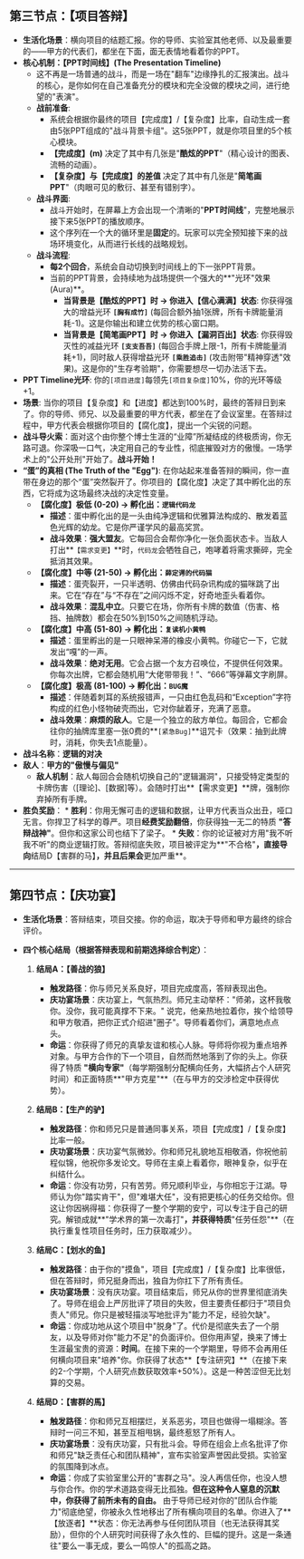 ## 第三节点：【项目答辩】

*   **生活化场景**：横向项目的结题汇报。你的导师、实验室其他老师、以及最重要的——甲方的代表们，都坐在下面，面无表情地看着你的PPT。
*   **核心机制：【PPT时间线】(The Presentation Timeline)**
    *   这不再是一场普通的战斗，而是一场在"翻车"边缘挣扎的汇报演出。战斗的核心，是你如何在自己准备充分的模块和完全没做的模块之间，进行绝望的"表演"。
    *   **战前准备**:
        *   系统会根据你最终的项目【完成度】/【复杂度】比率，自动生成一套由5张PPT组成的"战斗背景卡组"。这5张PPT，就是你项目里的5个核心模块。
        *   **【完成度】(m)** 决定了其中有几张是"**酷炫的PPT**"（精心设计的图表、流畅的动画）。
        *   **【复杂度】与【完成度】的差值** 决定了其中有几张是"**简笔画PPT**"（肉眼可见的敷衍、甚至有错别字）。
    *   **战斗界面**:
        *   战斗开始时，在屏幕上方会出现一个清晰的"**PPT时间线**"，完整地展示接下来5张PPT的播放顺序。
        *   这个序列在一个大的循环里是**固定**的。玩家可以完全预知接下来的战场环境变化，从而进行长线的战略规划。
    *   **战斗流程**:
        *   **每2个回合**，系统会自动切换到时间线上的下一张PPT背景。
        *   当前的PPT背景，会持续地为战场提供一个强大的**"光环"效果 (Aura)**。
            *   **当背景是【酷炫的PPT】时 -> 你进入【信心满满】状态**: 你获得强大的增益光环 **`[胸有成竹]`** (每回合额外抽1张牌，所有卡牌能量消耗-1)。这是你输出和建立优势的核心窗口期。
            *   **当背景是【简笔画PPT】时 -> 你进入【漏洞百出】状态**: 你获得毁灭性的减益光环 **`[支支吾吾]`** (每回合手牌上限-1，所有卡牌能量消耗+1)，同时敌人获得增益光环 **`[乘胜追击]`** (攻击附带"精神穿透"效果)。这是你的"生存考验期"，你需要想尽一切办法活下去。
*   **PPT Timeline光环**: 你的`[项目进度]`每领先`[项目复杂度]`10%，你的光环等级+1。
*   **场景**: 当你的项目【复杂度】和【进度】都达到100%时，最终的答辩日到来了。你的导师、师兄、以及最重要的甲方代表，都坐在了会议室里。在答辩过程中，甲方代表会根据你项目的【腐化度】，提出一个尖锐的问题。
*   **战斗导火索**：面对这个由你整个博士生涯的“业障”所凝结成的终极质询，你无路可退。你深吸一口气，决定用自己的专业性，彻底摧毁对方的傲慢。一场学术上的"公开处刑"开始了。**战斗开始！**
*   **“蛋”的真相 (The Truth of the "Egg")**: 在你站起来准备答辩的瞬间，你一直带在身边的那个“蛋”突然裂开了。你项目的【腐化度】决定了其中孵化出的东西，它将成为这场最终决战的决定性变量。
    *   **【腐化度】极低 (0-20) -> 孵化出：`逻辑代码龙`**
        *   **描述**：蛋中孵化出的是一头由纯净逻辑和优雅算法构成的、散发着蓝色光辉的幼龙。它是你严谨学风的最高奖赏。
        *   **战斗效果**：**强大盟友**。它每回合会帮你净化一张负面状态卡。当敌人打出**`【需求变更】`**时，`代码龙`会牺牲自己，咆哮着将需求撕碎，完全抵消其效果。
    *   **【腐化度】中等 (21-50) -> 孵化出：`薛定谔的代码猫`**
        *   **描述**：蛋壳裂开，一只半透明、仿佛由代码杂讯构成的猫咪跳了出来。它在“存在”与“不存在”之间闪烁不定，好奇地歪头看着你。
        *   **战斗效果**：**混乱中立**。只要它在场，你所有卡牌的数值（伤害、格挡、抽牌数）都会在50%到150%之间随机浮动。
    *   **【腐化度】中高 (51-80) -> 孵化出：`复读机小黄鸭`**
        *   **描述**：蛋里孵出的是一只眼神呆滞的橡皮小黄鸭。你碰它一下，它就发出“嘎”的一声。
        *   **战斗效果**：**绝对无用**。它会占据一个友方召唤位，不提供任何效果。你每次出牌，它都会随机用“大佬带带我！”、“666”等弹幕文字刷屏。
    *   **【腐化度】极高 (81-100) -> 孵化出：`BUG魔`**
        *   **描述**：伴随着刺耳的系统报错声，一只由红色乱码和“Exception”字符构成的红色小怪物破壳而出，它对你龇着牙，充满了恶意。
        *   **战斗效果**：**麻烦的敌人**。它是一个独立的敌方单位。每回合，它都会往你的抽牌库里塞一张0费的**`[紧急Bug]`**诅咒卡（效果：抽到此牌时，消耗，你失去1点能量）。
*   **战斗名称**：**逻辑的对决**
*   **敌人**：**甲方的"傲慢与偏见"**
    *   **敌人机制**：敌人每回合会随机切换自己的"逻辑漏洞"，只接受特定类型的卡牌伤害（[理论]、[数据]等）。会随时打出**【需求变更】**牌，强制你弃掉所有手牌。
*   **胜负奖励**：
            *   **胜利**：你用无懈可击的逻辑和数据，让甲方代表当众出丑，哑口无言。你捍卫了科学的尊严。项目**经费奖励翻倍**，你获得独一无二的特质 **"答辩战神"**。但你和这家公司也结下了梁子。
            *   **失败**：你的论证被对方用"我不听我不听"的商业逻辑打败。答辩彻底失败，项目被评定为**"不合格"**，直接导向**结局D【害群的马】**，并且后果会**更加严重**。
---

## 第四节点：【庆功宴】

*   **生活化场景**：答辩结束，项目交接。你的命运，取决于导师和甲方最终的综合评价。
*   **四个核心结局（根据答辩表现和前期选择综合判定）**：

    1.  **结局A：【善战的狼】**
        *   **触发路径**：你与师兄关系良好，项目完成度高，答辩表现出色。
        *   **庆功宴场景**：庆功宴上，气氛热烈。师兄主动举杯："师弟，这杯我敬你。没你，我可能真撑不下来。" 说完，他亲热地拉着你，挨个给领导和甲方敬酒，把你正式介绍进"圈子"。导师看着你们，满意地点点头。
        *   **命运**：你获得了师兄的真挚友谊和核心人脉。导师将你视为重点培养对象。与甲方合作的下一个项目，自然而然地落到了你的头上。你获得了特质 **"横向专家"**（每学期强制分配横向任务，大幅挤占个人研究时间）和正面特质**"甲方克星"**（在与甲方的交涉检定中获得优势）。

    2.  **结局B：【生产的驴】**
        *   **触发路径**：你和师兄只是普通同事关系，项目【完成度】/【复杂度】比率一般。
        *   **庆功宴场景**：庆功宴气氛微妙。你和师兄礼貌地互相敬酒，你祝他前程似锦，他祝你多发论文。导师在主桌上看着你，眼神复杂，似乎在纠结什么。
        *   **命运**：你没有功劳，只有苦劳。师兄顺利毕业，与你相忘于江湖。导师认为你"踏实肯干"，但"难堪大任"，没有把更核心的任务交给你。但这让你因祸得福：你获得了一整个学期的安宁，可以专注于自己的研究。解锁成就**"学术界的第一次毒打"**，并获得特质**"任劳任怨"**（在执行重复性项目任务时，压力获取减少）。

    3.  **结局C：【划水的鱼】**
        *   **触发路径**：由于你的"摸鱼"，项目【完成度】/【复杂度】比率很低，但在答辩时，师兄挺身而出，独自为你扛下了所有责任。
        *   **庆功宴场景**：没有庆功宴。项目结束后，师兄从你的世界里彻底消失了。导师在组会上严厉批评了项目的失败，但主要责任都归于"项目负责人"师兄。你只是被轻描淡写地批评为"能力不足，经验欠缺"。
        *   **命运**：你成功地从这个项目中"脱身"了。代价是彻底失去了一个朋友，以及导师对你"能力不足"的负面评价。但你用声望，换来了博士生涯最宝贵的资源：**时间**。在接下来的一个学期里，导师不会再用任何横向项目来"培养"你。你获得了状态**【专注研究】**（在接下来的2-个学期，个人研究点数获取效率+50%）。这是一种苦涩但无比划算的交易。

    4.  **结局D：【害群的馬】**
        *   **触发路径**：你和师兄互相摆烂，关系恶劣，项目也做得一塌糊涂。答辩时一问三不知，甚至互相甩锅，最终惹怒了所有人。
        *   **庆功宴场景**：没有庆功宴，只有批斗会。导师在组会上点名批评了你和师兄"缺乏责任心和团队精神"，宣布实验室声誉因此受损。实验室的氛围降到冰点。
        *   **命运**：你成了实验室里公开的"害群之马"。没人再信任你，也没人想与你合作。你的学术道路变得无比孤独。**但在这种令人窒息的沉默中，你获得了前所未有的自由。** 由于导师已经对你的"团队合作能力"彻底绝望，你被永久性地移出了所有横向项目的名单。你进入了**【放逐者】**状态：你无法再参与任何团队项目（也无法获得其奖励），但你的个人研究时间获得了永久性的、巨幅的提升。这是一条通往"要么一事无成，要么一鸣惊人"的孤高之路。

